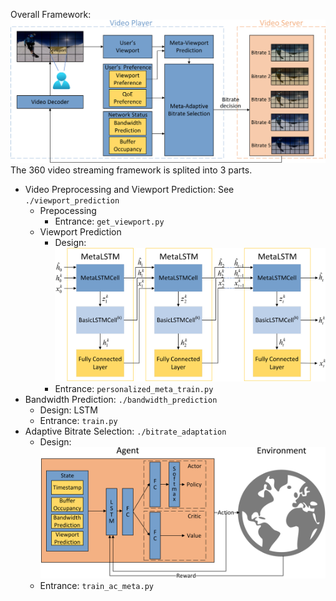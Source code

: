 Overall Framework: ![img](./Pic/system_00.png)
The 360 video streaming framework is splited into 3 parts.
- Video Preprocessing and Viewport Prediction: See `./viewport_prediction`
    - Prepocessing 
      - Entrance: `get_viewport.py`
    - Viewport Prediction 
      - Design: ![img](./Pic/metalstm_00.png)
      - Entrance: `personalized_meta_train.py`
- Bandwidth Prediction: `./bandwidth_prediction`
    - Design: LSTM
    - Entrance: `train.py`
- Adaptive Bitrate Selection: `./bitrate_adaptation`
    - Design: ![img](./Pic/metaac_00.png)
    - Entrance: `train_ac_meta.py`